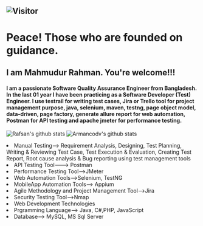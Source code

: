 ## ![Visitor](https://visitor-badge.laobi.icu/badge?page_id=mahmudurrahman-1.repoName)
# Peace! Those who are founded on guidance. 
<h2 align="start">I am Mahmudur Rahman. You're welcome!!!</h2>

<h4 align="start">I am a passionate Software Quality Assurance Engineer from Bangladesh. In the last 01 year I have been practicing as a Software Developer (Test) Engineer. I use testrail for writing test cases, Jira or Trello tool for project management purpose, java, selenium, maven, testng, page object model, data-driven, page factory, generate allure report for web automation, Postman for API testing and apache jmeter for performance testing. 

</h4>

![Rafsan's github stats](https://github-readme-stats.vercel.app/api?username=mahmudurrahman-1&count_private=true)
![Armancodv's github stats](https://github-readme-stats.vercel.app/api/top-langs/?username=mahmudurrahman-1&layout=compact&theme=dark)
<li>
Manual Testing--> Requirement Analysis, Designing, Test Planning, Writing & Reviewing Test Case, Test Execution & Evaluation, Creating Test Report, Root cause analysis & Bug reporting using test management tools</li>
<li>API Testing Tool---> Postman</li>
<li>Performance Testing Tool-->JMeter</li>
<li>Web Automation Tools-->Selenium, TestNG</li>
<li>MobileApp Automation Tools--> Appium</li>
<li>Agile Methodology and Project Management Tool-->Jira</li>
<li>Security Testing Tool-->Nmap</li>
<li>Web Development Technologies</li>
<li>Prgramming Language--> Java, C#,PHP, JavaScript</li>
<li>Database--> MySQL, MS Sql Server
</li>
